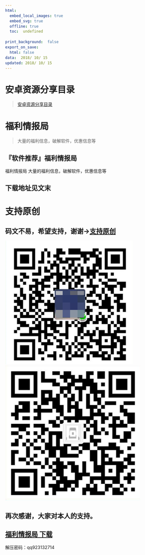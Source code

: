 ```yaml
---
html:
  embed_local_images: true
  embed_svg: true
  offline: true
  toc:  undefined

print_background:  false
export_on_save:
  html: false
data:  2018/ 10/ 15
updated: 2018/ 10/ 15
---
```


# 安卓资源分享目录

> [安卓资源分享目录](https://blog.csdn.net/qq923132714/article/details/83059823 "安卓资源分享目录")



# 福利情报局

> 大量的福利信息，破解软件，优惠信息等


## 『软件推荐』福利情报局


福利情报局
大量的福利信息，破解软件，优惠信息等


## 下载地址见文末

# 支持原创
## 码文不易，希望支持，谢谢->**[支持原创](http://blog.csdn.net/qq923132714/article/details/79399145)**
![微信支付](https://raw.githubusercontent.com/923132714/my_picture/master/blog/support/weixin.png)![微信支付](https://raw.githubusercontent.com/923132714/my_picture/master/blog/support/支付宝.png)
## 再次感谢，大家对本人的支持。



## [福利情报局 下载](http://u16848854.ctfile.net/fs/16848854-314733781 "福利情报局 下载")

解压密码：qq923132714
